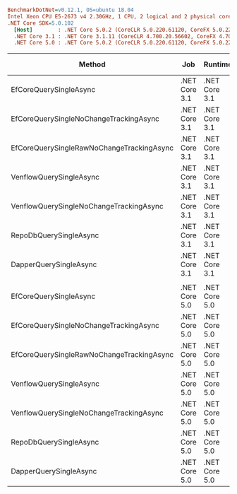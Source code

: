 ``` ini

BenchmarkDotNet=v0.12.1, OS=ubuntu 18.04
Intel Xeon CPU E5-2673 v4 2.30GHz, 1 CPU, 2 logical and 2 physical cores
.NET Core SDK=5.0.102
  [Host]        : .NET Core 5.0.2 (CoreCLR 5.0.220.61120, CoreFX 5.0.220.61120), X64 RyuJIT
  .NET Core 3.1 : .NET Core 3.1.11 (CoreCLR 4.700.20.56602, CoreFX 4.700.20.56604), X64 RyuJIT
  .NET Core 5.0 : .NET Core 5.0.2 (CoreCLR 5.0.220.61120, CoreFX 5.0.220.61120), X64 RyuJIT


```
|                                    Method |           Job |       Runtime |     Mean |    Error |   StdDev |   Median | Ratio | RatioSD |  Gen 0 | Gen 1 | Gen 2 | Allocated |
|------------------------------------------ |-------------- |-------------- |---------:|---------:|---------:|---------:|------:|--------:|-------:|------:|------:|----------:|
|                    EfCoreQuerySingleAsync | .NET Core 3.1 | .NET Core 3.1 | 479.0 μs |  9.49 μs | 17.36 μs | 479.1 μs |  1.00 |    0.00 |      - |     - |     - |   7.95 KB |
|    EfCoreQuerySingleNoChangeTrackingAsync | .NET Core 3.1 | .NET Core 3.1 | 491.7 μs |  9.76 μs | 23.20 μs | 491.1 μs |  1.03 |    0.06 |      - |     - |     - |   9.88 KB |
| EfCoreQuerySingleRawNoChangeTrackingAsync | .NET Core 3.1 | .NET Core 3.1 | 615.6 μs | 11.41 μs | 22.79 μs | 612.7 μs |  1.29 |    0.06 |      - |     - |     - |  17.06 KB |
|                   VenflowQuerySingleAsync | .NET Core 3.1 | .NET Core 3.1 | 287.4 μs |  5.69 μs | 10.69 μs | 286.4 μs |  0.60 |    0.03 |      - |     - |     - |   3.07 KB |
|   VenflowQuerySingleNoChangeTrackingAsync | .NET Core 3.1 | .NET Core 3.1 | 275.9 μs |  5.36 μs |  6.17 μs | 276.7 μs |  0.58 |    0.02 |      - |     - |     - |   3.02 KB |
|                    RepoDbQuerySingleAsync | .NET Core 3.1 | .NET Core 3.1 | 294.1 μs |  5.78 μs |  9.33 μs | 294.6 μs |  0.61 |    0.03 |      - |     - |     - |   4.38 KB |
|                    DapperQuerySingleAsync | .NET Core 3.1 | .NET Core 3.1 | 268.1 μs |  5.27 μs |  6.27 μs | 267.6 μs |  0.56 |    0.02 |      - |     - |     - |   2.66 KB |
|                                           |               |               |          |          |          |          |       |         |        |       |       |           |
|                    EfCoreQuerySingleAsync | .NET Core 5.0 | .NET Core 5.0 | 455.8 μs | 11.20 μs | 32.84 μs | 456.3 μs |  1.00 |    0.00 |      - |     - |     - |   7.29 KB |
|    EfCoreQuerySingleNoChangeTrackingAsync | .NET Core 5.0 | .NET Core 5.0 | 493.0 μs |  9.84 μs | 27.42 μs | 490.3 μs |  1.09 |    0.10 |      - |     - |     - |   8.93 KB |
| EfCoreQuerySingleRawNoChangeTrackingAsync | .NET Core 5.0 | .NET Core 5.0 | 608.6 μs | 11.64 μs | 15.53 μs | 608.8 μs |  1.34 |    0.08 | 0.4883 |     - |     - |  13.28 KB |
|                   VenflowQuerySingleAsync | .NET Core 5.0 | .NET Core 5.0 | 288.8 μs | 10.83 μs | 31.77 μs | 272.5 μs |  0.64 |    0.08 |      - |     - |     - |   3.02 KB |
|   VenflowQuerySingleNoChangeTrackingAsync | .NET Core 5.0 | .NET Core 5.0 | 282.6 μs |  5.58 μs | 13.57 μs | 281.8 μs |  0.64 |    0.04 |      - |     - |     - |   2.98 KB |
|                    RepoDbQuerySingleAsync | .NET Core 5.0 | .NET Core 5.0 | 298.0 μs |  5.87 μs | 14.50 μs | 295.6 μs |  0.67 |    0.06 |      - |     - |     - |    4.4 KB |
|                    DapperQuerySingleAsync | .NET Core 5.0 | .NET Core 5.0 | 279.1 μs |  5.57 μs | 12.47 μs | 278.8 μs |  0.63 |    0.05 |      - |     - |     - |   2.68 KB |
